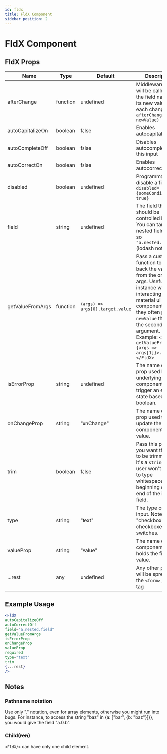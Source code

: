 ```yaml
---
id: fldx
title: FldX Component
sidebar_position: 2
---
```


# FldX Component

## FldX Props


| Name                    | Type           | Default       |  Description |
|----------               | -------------  | ------------- |  ------------- |
| afterChange             | function       | undefined     |  Middleware that will be called with the field name and its new value after each change: `afterChange(field, newValue)` |
| autoCapitalizeOn | boolean | false | Enables autocapitalize |
| autoCompleteOff | boolean | false | Disables autocomplete for this input |
| autoCorrectOn | boolean | false | Enables autocorrect |
| disabled | boolean | undefined | Programmatically disable a field. Ex: `disabled={someCondition === true}` |
| field | string | undefined |  The field that should be controlled by frmx. You can target nested fields like so `"a.nested.field"` (lodash notation). |
| getValueFromArgs | function | `(args) => args[0].target.value` | Pass a custom function to get back the value from the onChange args. Useful for instance when interacting with material ui components as they often pass the `newValue` through the second argument. Example: `<FldX ... getValueFromArgs={args => args[1]}>...</FldX>` |
| isErrorProp | string | undefined | The name of the prop used by the underlying component to trigger an error state based on a boolean. |
| onChangeProp | string | "onChange" | The name of the prop used to update the component with its value. |
| trim | boolean | false | Pass this prop if you want the input to be trimmed (if it's a `string`). The user won't be able to type whitespaces at the beginning or the end of the input field. |
| type | string | "text" | The type of your input. Note: Pass "checkbox" for checkboxes AND switches. |
| valueProp | string | "value" | The name of the component that holds the field's value. |
| ...rest                 | any            | undefined     |  Any other props will be spread on to the `<form>` / `<div>` tag |

## Example Usage

```jsx
<FldX
autoCapitalizeOff
autoCorrectOff
field="a.nested.field"
getValueFromArgs
isErrorProp
onChangeProp
valueProp
required
type="text"
trim
{...rest}
/>
```

## Notes

### Pathname notation

Use only "." notation, even for array elements, otherwise you might run into bugs. For instance, to access the string "baz" in {a: ["bar", {b: "baz"}]}}, you would give the field "a.0.b".

### Child(~~ren~~)

`<FldX/>` can have only one child element.
